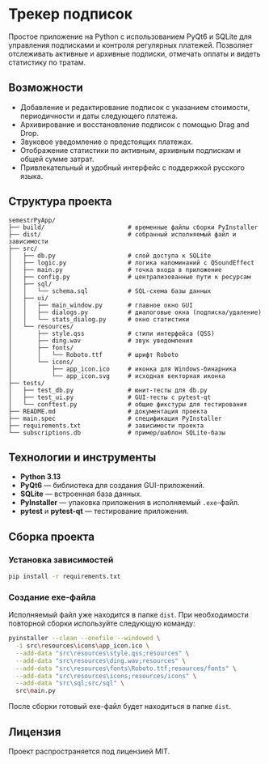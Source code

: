 # Трекер подписок

Простое приложение на Python с использованием PyQt6 и SQLite для управления подписками и контроля регулярных платежей. Позволяет отслеживать активные и архивные подписки, отмечать оплаты и видеть статистику по тратам.

## Возможности

* Добавление и редактирование подписок с указанием стоимости, периодичности и даты следующего платежа.
* Архивирование и восстановление подписок с помощью Drag and Drop.
* Звуковое уведомление о предстоящих платежах.
* Отображение статистики по активным, архивным подпискам и общей сумме затрат.
* Привлекательный и удобный интерфейс с поддержкой русского языка.

## Структура проекта

```
semestrPyApp/
├── build/                       # временные файлы сборки PyInstaller
├── dist/                        # собранный исполняемый файл и зависимости
├── src/
│   ├── db.py                    # слой доступа к SQLite
│   ├── logic.py                 # логика напоминаний с QSoundEffect
│   ├── main.py                  # точка входа в приложение
│   ├── config.py                # централизованные пути к ресурсам
│   ├── sql/
│   │   └── schema.sql           # SQL-схема базы данных
│   ├── ui/
│   │   ├── main_window.py       # главное окно GUI
│   │   ├── dialogs.py           # диалоговые окна (подписка/удаление)
│   │   └── stats_dialog.py      # окно статистики
│   └── resources/
│       ├── style.qss            # стили интерфейса (QSS)
│       ├── ding.wav             # звук уведомления
│       ├── fonts/
│       │   └── Roboto.ttf       # шрифт Roboto
│       └── icons/
│           ├── app_icon.ico     # иконка для Windows-бинарника
│           └── app_icon.svg     # исходная векторная иконка
├── tests/
│   ├── test_db.py               # юнит-тесты для db.py
│   ├── test_ui.py               # GUI-тесты с pytest-qt
│   └── conftest.py              # общие фикстуры для тестирования
├── README.md                    # документация проекта
├── main.spec                    # спецификация PyInstaller
├── requirements.txt             # зависимости проекта
└── subscriptions.db             # пример/шаблон SQLite-базы  
```

## Технологии и инструменты

* **Python 3.13**
* **PyQt6** — библиотека для создания GUI-приложений.
* **SQLite** — встроенная база данных.
* **PyInstaller** — упаковка приложения в исполняемый `.exe`-файл.
* **pytest** и **pytest-qt** — тестирование приложения.

## Сборка проекта

### Установка зависимостей

```bash
pip install -r requirements.txt
```

### Создание exe-файла

Исполняемый файл уже находится в папке `dist`. При необходимости повторной сборки используйте следующую команду:

```bash
pyinstaller --clean --onefile --windowed \
  -i src\resources\icons\app_icon.ico \
  --add-data "src\resources\style.qss;resources" \
  --add-data "src\resources\ding.wav;resources" \
  --add-data "src\resources\fonts\Roboto.ttf;resources/fonts" \
  --add-data "src\resources\icons;resources/icons" \
  --add-data "src\sql;src/sql" \
  src\main.py
```

После сборки готовый exe-файл будет находиться в папке `dist`.

## Лицензия

Проект распространяется под лицензией MIT.
